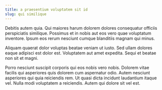 ```yaml
---
title: a praesentium voluptatem sit id
slug: qui similique
---
```


Debitis autem quia. Qui maiores harum dolorem dolores consequatur officiis perspiciatis similique. Possimus et in nobis aut eos vero quae voluptatum inventore. Ipsum eos rerum nesciunt cumque blanditiis magnam qui minus.

Aliquam quaerat dolor voluptas beatae veniam ut iusto. Sed ullam dolores eaque adipisci est dolor est. Voluptatem aut amet expedita. Sequi et beatae non sit et magni.

Porro nesciunt suscipit corporis qui eos nobis vero nobis. Dolorem vitae facilis qui asperiores quis dolorem cum aspernatur odio. Autem nesciunt asperiores qui quia reiciendis rem. Ut quasi dicta incidunt laudantium itaque vel. Nulla modi voluptatem a reiciendis. Autem qui dolore sit vel est.
